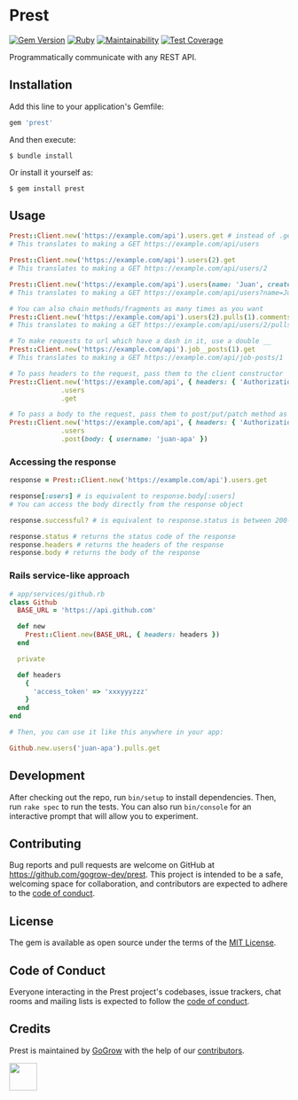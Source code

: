 # Prest

[![Gem Version](https://badge.fury.io/rb/prest.svg)](https://badge.fury.io/rb/prest)
[![Ruby](https://github.com/gogrow-dev/prest/actions/workflows/main.yml/badge.svg?branch=main)](https://github.com/gogrow-dev/prest/actions/workflows/main.yml)
[![Maintainability](https://api.codeclimate.com/v1/badges/f81b2e00be4d8eaa5e81/maintainability)](https://codeclimate.com/github/gogrow-dev/prest/maintainability)
[![Test Coverage](https://api.codeclimate.com/v1/badges/f81b2e00be4d8eaa5e81/test_coverage)](https://codeclimate.com/github/gogrow-dev/prest/test_coverage)

Programmatically communicate with any REST API.

## Installation

Add this line to your application's Gemfile:

```ruby
gem 'prest'
```

And then execute:

    $ bundle install

Or install it yourself as:

    $ gem install prest

## Usage

```ruby
Prest::Client.new('https://example.com/api').users.get # instead of .get you can use .put .patch .post .delete
# This translates to making a GET https://example.com/api/users

Prest::Client.new('https://example.com/api').users(2).get
# This translates to making a GET https://example.com/api/users/2

Prest::Client.new('https://example.com/api').users(name: 'Juan', created_at: '2022-07-20').get
# This translates to making a GET https://example.com/api/users?name=Juan&created_at=2022-07-20

# You can also chain methods/fragments as many times as you want
Prest::Client.new('https://example.com/api').users(2).pulls(1).comments.get
# This translates to making a GET https://example.com/api/users/2/pulls/1/comments

# To make requests to url which have a dash in it, use a double __
Prest::Client.new('https://example.com/api').job__posts(1).get
# This translates to making a GET https://example.com/api/job-posts/1

# To pass headers to the request, pass them to the client constructor
Prest::Client.new('https://example.com/api', { headers: { 'Authorization' => 'Bearer Token xxxyyyzzz' } })
             .users
             .get

# To pass a body to the request, pass them to post/put/patch method as follows:
Prest::Client.new('https://example.com/api', { headers: { 'Authorization' => 'Bearer Token xxxyyyzzz' } })
             .users
             .post(body: { username: 'juan-apa' })
```

### Accessing the response

```ruby
response = Prest::Client.new('https://example.com/api').users.get

response[:users] # is equivalent to response.body[:users]
# You can access the body directly from the response object

response.successful? # is equivalent to response.status is between 200-299

response.status # returns the status code of the response
response.headers # returns the headers of the response
response.body # returns the body of the response
```

### Rails service-like approach

```ruby
# app/services/github.rb
class Github
  BASE_URL = 'https://api.github.com'

  def new
    Prest::Client.new(BASE_URL, { headers: headers })
  end

  private

  def headers
    {
      'access_token' => 'xxxyyyzzz'
    }
  end
end

# Then, you can use it like this anywhere in your app:

Github.new.users('juan-apa').pulls.get
```

## Development

After checking out the repo, run `bin/setup` to install dependencies. Then, run `rake spec` to run the tests. You can also run `bin/console` for an interactive prompt that will allow you to experiment.

## Contributing

Bug reports and pull requests are welcome on GitHub at https://github.com/gogrow-dev/prest. This project is intended to be a safe, welcoming space for collaboration, and contributors are expected to adhere to the [code of conduct](https://github.com/gogrow-dev/prest/blob/main/CODE_OF_CONDUCT.md).

## License

The gem is available as open source under the terms of the [MIT License](https://opensource.org/licenses/MIT).

## Code of Conduct

Everyone interacting in the Prest project's codebases, issue trackers, chat rooms and mailing lists is expected to follow the [code of conduct](https://github.com/gogrow-dev/prest/blob/main/CODE_OF_CONDUCT.md).

## Credits

Prest is maintained by [GoGrow](https://gogrow.dev) with the help of our
[contributors](https://github.com/gogrow-dev/prest/contributors).

[<img src="https://user-images.githubusercontent.com/9309458/180014465-00477428-fd76-48f6-b984-5b401b8ce241.svg" height="50"/>](https://gogrow.dev)
